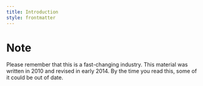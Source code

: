 ```yaml
---
title: Introduction
style: frontmatter
---
```


# Note

Please remember that this is a fast-changing industry. This material was
written in 2010 and revised in early 2014. By the time you read this,
some of it could be out of date.
